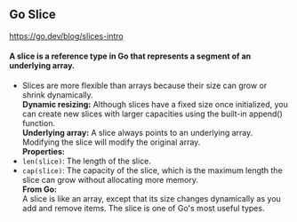## Go Slice   
https://go.dev/blog/slices-intro    
#### A slice is a reference type in Go that represents a segment of an underlying array.   
- Slices are more flexible than arrays because their size can grow or shrink dynamically.    
**Dynamic resizing:** Although slices have a fixed size once initialized, you can create new slices with larger capacities using the built-in append() function.       
**Underlying array:** A slice always points to an underlying array. Modifying the slice will modify the original array.        
**Properties:**      
- ``len(slice)``: The length of the slice.              
- ``cap(slice)``: The capacity of the slice, which is the maximum length the slice can grow without allocating more memory.        
**From Go:**      
A slice is like an array, except that its size changes dynamically as you add and remove items. The slice is one of Go's most useful types.